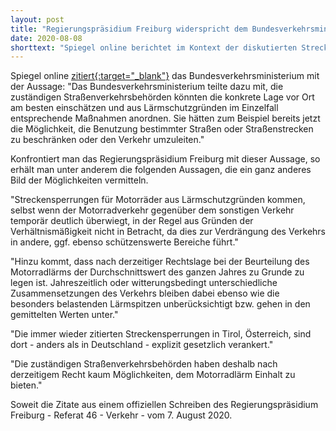 ```yaml
---
layout: post
title: "Regierungspräsidium Freiburg widerspricht dem Bundesverkehrsministerium"
date: 2020-08-08
shorttext: "Spiegel online berichtet im Kontext der diskutierten Streckensperrungen über die Aussage des Bundesverkehrsministeriums, dass die zuständigen Straßenverkehrsbehörden aus Lärmschutzgründen schon jetzt die Möglichkeit hätten, die Benutzung bestimmter Straßen oder Straßenstrecken zu beschränken oder den Verkehr umzuleiten. Das Regierungspräsidium Freiburg erteilte dem jetzt eine klare Absage."
---
```


Spiegel online <span style="text-decoration: underline;">[zitiert](https://www.spiegel.de/auto/fahrkultur/motorraeder-andreas-scheuer-unterstuetzt-proteste-gegen-motorrad-fahrverbote-a-a68b30cb-7f75-466d-8686-0c5faffd9d8b){:target="_blank"}</span> das Bundesverkehrsministerium mit der Aussage: "Das Bundesverkehrsministerium teilte dazu mit, die zuständigen Straßenverkehrsbehörden könnten die konkrete Lage vor Ort am besten einschätzen und aus Lärmschutzgründen im Einzelfall entsprechende Maßnahmen anordnen. Sie hätten zum Beispiel bereits jetzt die Möglichkeit, die Benutzung bestimmter Straßen oder Straßenstrecken zu beschränken oder den Verkehr umzuleiten."

Konfrontiert man das Regierungspräsidium Freiburg mit dieser Aussage, so erhält man unter anderem die folgenden Aussagen, die ein ganz anderes Bild der Möglichkeiten vermitteln.

"Streckensperrungen für Motorräder aus Lärmschutzgründen kommen, selbst wenn der Motorradverkehr gegenüber dem sonstigen Verkehr temporär deutlich überwiegt, in der Regel aus Gründen der Verhältnismäßigkeit nicht in Betracht, da dies zur Verdrängung des Verkehrs in andere, ggf. ebenso schützenswerte Bereiche führt."

"Hinzu kommt, dass nach derzeitiger Rechtslage bei der Beurteilung des Motorradlärms der Durchschnittswert des ganzen Jahres zu Grunde zu legen ist. Jahreszeitlich oder witterungsbedingt unterschiedliche Zusammensetzungen des Verkehrs bleiben dabei ebenso wie die besonders belastenden Lärmspitzen unberücksichtigt bzw. gehen in den gemittelten Werten unter."

"Die immer wieder zitierten Streckensperrungen in Tirol, Österreich, sind dort - anders als in Deutschland - explizit gesetzlich verankert."

"Die zuständigen Straßenverkehrsbehörden haben deshalb nach derzeitigem Recht kaum Möglichkeiten, dem Motorradlärm Einhalt zu bieten."

Soweit die Zitate aus einem offiziellen Schreiben des Regierungspräsidium Freiburg - Referat 46 - Verkehr - vom 7. August 2020.

